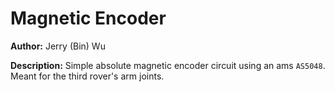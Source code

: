 # Magnetic Encoder

__Author:__ Jerry (Bin) Wu

__Description:__ Simple absolute magnetic encoder circuit using an ams `AS5048`. Meant for the third rover's arm joints.
